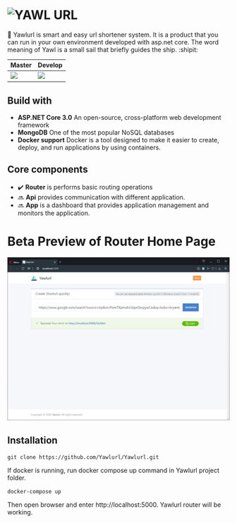 <h1> <img src="https://avatars2.githubusercontent.com/u/45673127?s=36&v=4"
  style="float:left;"/>
    YAWL URL</h1>

:link: Yawlurl is smart and easy url shortener system. It is a product that you can run in your own environment developed with asp.net core. The word meaning of Yawl is a small sail that briefly guides the ship. :shipit:

| Master | Develop |
|--------|---------|
| <img src="https://ci.appveyor.com/api/projects/status/gy5y84vsgnia42wb/branch/master?svg=true" />    | <img src="https://ci.appveyor.com/api/projects/status/mcb8k62d9alpoya2/branch/develop?svg=true" />   |

## Build with
    
* **ASP.NET Core 3.0** An open-source, cross-platform web development framework 
* **MongoDB** One of the most popular NoSQL databases
* **Docker support** Docker is a tool designed to make it easier to create, deploy, and run applications by using containers.

## Core components
  * :heavy_check_mark: **Router** is performs basic routing operations 
  * :soon: **Api** provides communication with different application. 
  * :soon: **App** is a dashboard that provides application management and monitors the application.

# Beta Preview of Router Home Page

![image](./Docs/img/router.jpg)

## Installation

    git clone https://github.com/Yawlurl/Yawlurl.git

If docker is running, run docker compose up command in Yawlurl project folder. 

    docker-compose up

Then open browser and enter http://localhost:5000. Yawlurl router will be working.